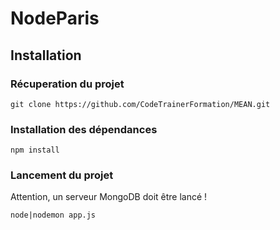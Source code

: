 # NodeParis

## Installation

### Récuperation du projet

```cli
git clone https://github.com/CodeTrainerFormation/MEAN.git
```

### Installation des dépendances

```cli
npm install
```

### Lancement du projet

Attention, un serveur MongoDB doit être lancé !
```cli
node|nodemon app.js
```
